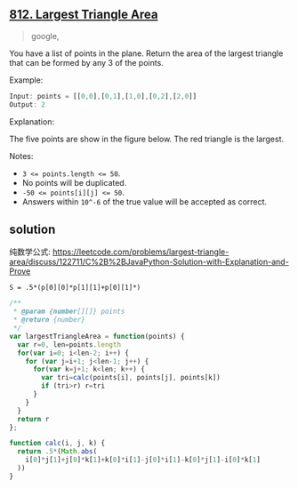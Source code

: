 ## [812. Largest Triangle Area](https://leetcode.com/problems/largest-triangle-area/)
> google,

You have a list of points in the plane. Return the area of the largest triangle that can be formed by any 3 of the points.

Example:
```js
Input: points = [[0,0],[0,1],[1,0],[0,2],[2,0]]
Output: 2
```
Explanation:

The five points are show in the figure below. The red triangle is the largest.

Notes:
- `3 <= points.length <= 50`.
- No points will be duplicated.
- `-50 <= points[i][j] <= 50`.
- Answers within `10^-6` of the true value will be accepted as correct.
## solution

纯数学公式:
https://leetcode.com/problems/largest-triangle-area/discuss/122711/C%2B%2BJavaPython-Solution-with-Explanation-and-Prove

`S = .5*(p[0][0]*p[1][1]+p[0][1]*)`
```js
/**
 * @param {number[][]} points
 * @return {number}
 */
var largestTriangleArea = function(points) {
  var r=0, len=points.length
  for(var i=0; i<len-2; i++) {
    for (var j=i+1; j<len-1; j++) {
      for(var k=j+1; k<len; k++) {
        var tri=calc(points[i], points[j], points[k])
        if (tri>r) r=tri
      }
    }
  }
  return r
};

function calc(i, j, k) {
  return .5*(Math.abs(
    i[0]*j[1]+j[0]*k[1]+k[0]*i[1]-j[0]*i[1]-k[0]*j[1]-i[0]*k[1]
  ))
}
```
